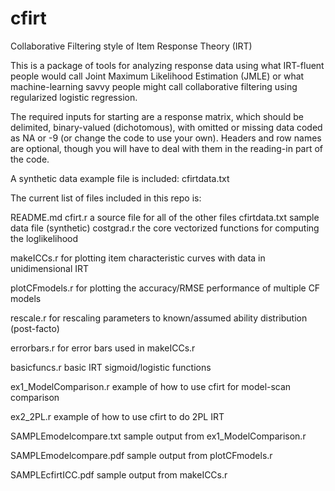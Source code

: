 cfirt
=====
Collaborative Filtering style of Item Response Theory (IRT)

This is a package of tools for analyzing response data using what IRT-fluent people 
would call Joint Maximum Likelihood Estimation (JMLE) or what machine-learning savvy people 
might call collaborative filtering using regularized logistic regression.

The required inputs for starting are a response matrix, which should be delimited, binary-valued 
(dichotomous), with omitted or missing data coded as NA or -9 (or change the code to use your own).
Headers and row names are optional, though you will have to deal with them in the reading-in part
of the code.

A synthetic data example file is included: cfirtdata.txt

The current list of files included in this repo is:

README.md
cfirt.r			a source file for all of the other files
cfirtdata.txt	sample data file (synthetic)
costgrad.r		the core vectorized functions for computing the loglikelihood

makeICCs.r		for plotting item characteristic curves with data in unidimensional IRT

plotCFmodels.r	for plotting the accuracy/RMSE performance of multiple CF models

rescale.r		for rescaling parameters to known/assumed ability distribution (post-facto)

errorbars.r		for error bars used in makeICCs.r

basicfuncs.r	basic IRT sigmoid/logistic functions


ex1\_ModelComparison.r		example of how to use cfirt for model-scan comparison

ex2\_2PL.r					example of how to use cfirt to do 2PL IRT


SAMPLEmodelcompare.txt		sample output from ex1\_ModelComparison.r

SAMPLEmodelcompare.pdf		sample output from plotCFmodels.r

SAMPLEcfirtICC.pdf			sample output from makeICCs.r	


